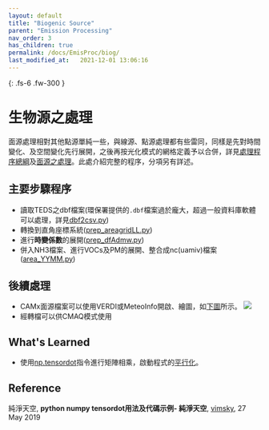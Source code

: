 ```yaml
---
layout: default
title: "Biogenic Source"
parent: "Emission Processing"
nav_order: 3
has_children: true
permalink: /docs/EmisProc/biog/
last_modified_at:   2021-12-01 13:06:16
---
```


{: .fs-6 .fw-300 }

# 生物源之處理

面源處理相對其他點源單純一些，與線源、點源處理都有些雷同，同樣是先對時間變化、及空間變化先行展開，之後再按光化模式的網格定義予以合併，詳見[處理程序總綱](https://sinotec2.github.io/jtd/docs/EmsProc/#處理程序總綱)及[面源之處理](https://sinotec2.github.io/jtd/docs/EmisProc/area/)。此處介紹完整的程序，分項另有詳述。

## 主要步驟程序
- 讀取TEDS之dbf檔案(環保署提供的`.dbf`檔案過於龐大，超過一般資料庫軟體可以處理，詳見[dbf2csv.py](https://sinotec2.github.io/jtd/docs/EmisProc/dbf2csv.py/))
- 轉換到直角座標系統([prep_areagridLL.py](https://sinotec2.github.io/jtd/docs/EmisProc/area/prep_areagridLL/))
- 進行**時變係數**的展開([prep_dfAdmw.py](https://sinotec2.github.io/jtd/docs/EmisProc/area/prep_TimVar/))
- 併入NH3檔案、進行VOCs及PM的展開、整合成nc(uamiv)檔案([area_YYMM.py](https://sinotec2.github.io/jtd/docs/EmisProc/area/area_YYMMinc/))

## 後續處理
- CAMx面源檔案可以使用VERDI或MeteoInfo開啟、繪圖，如[下圖](https://github.com/sinotec2/jtd/raw/main/assets/images/teds10-11CCRS.PNG)所示。
![](https://github.com/sinotec2/jtd/raw/main/assets/images/teds10-11CCRS.PNG)
- 經轉檔可以供CMAQ模式使用

## What's Learned
- 使用[np.tensordot](https://vimsky.com/zh-tw/examples/usage/python-numpy.tensordot.html)指令進行矩陣相乘，啟動程式的[平行化](https://sinotec2.github.io/jtd/docs/EmsProc/#numpyscipy的平行運作)。

## Reference
純淨天空, **python numpy tensordot用法及代碼示例- 純淨天空**, [vimsky](https://vimsky.com/zh-tw/examples/usage/python-numpy.tensordot.html), 27 May 2019